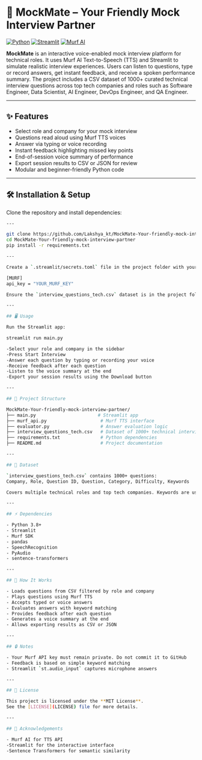 # 🎤 MockMate – Your Friendly Mock Interview Partner

[![Python](https://img.shields.io/badge/Python-3.8+-blue.svg)](https://www.python.org/)
[![Streamlit](https://img.shields.io/badge/Streamlit-App-green.svg)](https://streamlit.io/)
[![Murf AI](https://img.shields.io/badge/Murf-TTS-orange.svg)](https://murf.ai/)

**MockMate** is an interactive voice-enabled mock interview platform for technical roles. It uses Murf AI Text-to-Speech (TTS) and Streamlit to simulate realistic interview experiences. Users can listen to questions, type or record answers, get instant feedback, and receive a spoken performance summary. The project includes a CSV dataset of 1000+ curated technical interview questions across top tech companies and roles such as Software Engineer, Data Scientist, AI Engineer, DevOps Engineer, and QA Engineer.

---

## ✨ Features

- Select role and company for your mock interview  
- Questions read aloud using Murf TTS voices  
- Answer via typing or voice recording  
- Instant feedback highlighting missed key points  
- End-of-session voice summary of performance  
- Export session results to CSV or JSON for review  
- Modular and beginner-friendly Python code

---

## 🛠️ Installation & Setup

Clone the repository and install dependencies:

```bash
---

git clone https://github.com/Lakshya_kt/MockMate-Your-friendly-mock-interview-partner.git
cd MockMate-Your-friendly-mock-interview-partner
pip install -r requirements.txt

---

Create a `.streamlit/secrets.toml` file in the project folder with your Murf API key:

[MURF]  
api_key = "YOUR_MURF_KEY"

Ensure the `interview_questions_tech.csv` dataset is in the project folder.

---

## 🖥️ Usage

Run the Streamlit app:

streamlit run main.py

-Select your role and company in the sidebar
-Press Start Interview
-Answer each question by typing or recording your voice
-Receive feedback after each question
-Listen to the voice summary at the end
-Export your session results using the Download button

---

## 📂 Project Structure

MockMate-Your-friendly-mock-interview-partner/  
├── main.py                       # Streamlit app  
├── murf_api.py                    # Murf TTS interface  
├── evaluator.py                   # Answer evaluation logic  
├── interview_questions_tech.csv   # Dataset of 1000+ technical interview questions  
├── requirements.txt               # Python dependencies  
├── README.md                      # Project documentation  

---

## 📝 Dataset

`interview_questions_tech.csv` contains 1000+ questions:  
Company, Role, Question ID, Question, Category, Difficulty, Keywords  

Covers multiple technical roles and top tech companies. Keywords are used to provide feedback during the session.

---

## ⚡ Dependencies

- Python 3.8+
- Streamlit
- Murf SDK
- pandas
- SpeechRecognition
- PyAudio
- sentence-transformers

---

## 🧩 How It Works

- Loads questions from CSV filtered by role and company  
- Plays questions using Murf TTS  
- Accepts typed or voice answers  
- Evaluates answers with keyword matching  
- Provides feedback after each question  
- Generates a voice summary at the end  
- Allows exporting results as CSV or JSON

---

## 🔒 Notes

- Your Murf API key must remain private. Do not commit it to GitHub  
- Feedback is based on simple keyword matching  
- Streamlit `st.audio_input` captures microphone answers

---

## 📄 License

This project is licensed under the **MIT License**.  
See the [LICENSE](LICENSE) file for more details.

---

## 🙏 Acknowledgements

- Murf AI for TTS API  
-Streamlit for the interactive interface
-Sentence Transformers for semantic similarity




